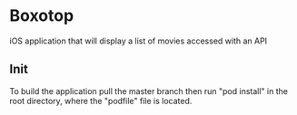 # Boxotop
iOS application that will display a list of movies accessed with an API

## Init
To build the application pull the master branch then run "pod install" in the root directory, where the "podfile" file is located.

